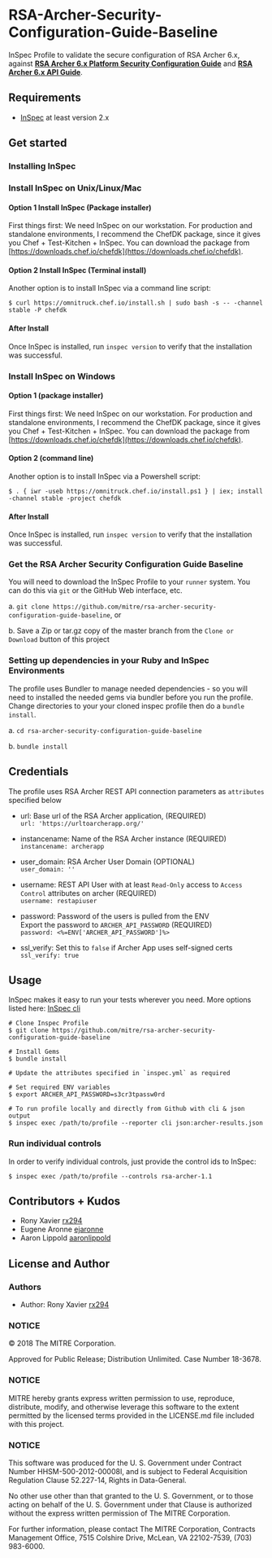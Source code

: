 # RSA-Archer-Security-Configuration-Guide-Baseline

InSpec Profile to validate the secure configuration of RSA Archer 6.x, against **[RSA Archer 6.x Platform Security Configuration Guide](https://community.rsa.com/docs/DOC-32567)** and **[RSA Archer 6.x API Guide](https://community.rsa.com/docs/DOC-41939)**.

## Requirements

- [InSpec](http://inspec.io/) at least version 2.x

## Get started

### Installing InSpec 

### Install InSpec on Unix/Linux/Mac

#### Option 1 Install InSpec (Package installer)
First things first: We need InSpec on our workstation. For production and standalone environments, I recommend the ChefDK package, since it gives you Chef + Test-Kitchen + InSpec. You can download the package from [https://downloads.chef.io/chefdk](https://downloads.chef.io/chefdk).

#### Option 2 Install InSpec (Terminal install)
Another option is to install InSpec via a command line script:

```
$ curl https://omnitruck.chef.io/install.sh | sudo bash -s -- -channel stable -P chefdk
```

#### After Install
Once InSpec is installed, run `inspec version` to verify that the installation was successful.


### Install InSpec on Windows

#### Option 1 (package installer)
First things first: We need InSpec on our workstation. For production and standalone environments, I recommend the ChefDK package, since it gives you Chef + Test-Kitchen + InSpec. You can download the package from [https://downloads.chef.io/chefdk](https://downloads.chef.io/chefdk).

#### Option 2 (command line)
Another option is to install InSpec via a Powershell script:

```
$ . { iwr -useb https://omnitruck.chef.io/install.ps1 } | iex; install -channel stable -project chefdk
```

#### After Install
Once InSpec is installed, run `inspec version` to verify that the installation was successful.
  
### Get the RSA Archer Security Configuration Guide Baseline

You will need to download the InSpec Profile to your `runner` system. You can do this via `git` or the GitHub Web interface, etc.

  a. `git clone https://github.com/mitre/rsa-archer-security-configuration-guide-baseline`, or 
  
  b. Save a Zip or tar.gz copy of the master branch from the `Clone or Download` button of this project

### Setting up dependencies in your Ruby and InSpec Environments

The profile uses Bundler to manage needed dependencies - so you will need to installed the needed gems via bundler before you run the profile. Change directories to your your cloned inspec profile then do a `bundle install`. 

  a. `cd rsa-archer-security-configuration-guide-baseline` 
  
  b. `bundle install`

## Credentials

The profile uses RSA Archer REST API connection parameters as `attributes` specified below

- url: Base url of the RSA Archer application, (REQUIRED) <br>
`url: 'https://urltoarcherapp.org/'`

- instancename: Name of the RSA Archer instance (REQUIRED)<br>
`instancename: archerapp`

- user_domain: RSA Archer User Domain (OPTIONAL)<br>
`user_domain: ''`

- username: REST API User with at least `Read-Only` access to `Access Control` attributes on archer (REQUIRED)<br>
`username: restapiuser`

- password: Password of the users is pulled from the ENV <br> Export the password to `ARCHER_API_PASSWORD` (REQUIRED)<br>
`password: <%=ENV['ARCHER_API_PASSWORD']%>`

- ssl_verify: Set this to `false` if Archer App uses self-signed certs<br>
`ssl_verify: true`


## Usage

InSpec makes it easy to run your tests wherever you need. More options listed here: [InSpec cli](http://inspec.io/docs/reference/cli/)

```
# Clone Inspec Profile
$ git clone https://github.com/mitre/rsa-archer-security-configuration-guide-baseline

# Install Gems
$ bundle install

# Update the attributes specified in `inspec.yml` as required

# Set required ENV variables
$ export ARCHER_API_PASSWORD=s3cr3tpassw0rd

# To run profile locally and directly from Github with cli & json output 
$ inspec exec /path/to/profile --reporter cli json:archer-results.json
```

### Run individual controls

In order to verify individual controls, just provide the control ids to InSpec:

```
$ inspec exec /path/to/profile --controls rsa-archer-1.1
```

## Contributors + Kudos

- Rony Xavier [rx294](https://github.com/rx294)
- Eugene Aronne [ejaronne](https://github.com/ejaronne)
- Aaron Lippold [aaronlippold](https://github.com/aaronlippold)

## License and Author

### Authors

- Author: Rony Xavier [rx294](https://github.com/rx294)

### NOTICE

© 2018 The MITRE Corporation.

Approved for Public Release; Distribution Unlimited. Case Number 18-3678.  

### NOTICE
MITRE hereby grants express written permission to use, reproduce, distribute, modify, and otherwise leverage this software to the extent permitted by the licensed terms provided in the LICENSE.md file included with this project.

### NOTICE  

This software was produced for the U. S. Government under Contract Number HHSM-500-2012-00008I, and is subject to Federal Acquisition Regulation Clause 52.227-14, Rights in Data-General.  

No other use other than that granted to the U. S. Government, or to those acting on behalf of the U. S. Government under that Clause is authorized without the express written permission of The MITRE Corporation.

For further information, please contact The MITRE Corporation, Contracts Management Office, 7515 Colshire Drive, McLean, VA  22102-7539, (703) 983-6000.
